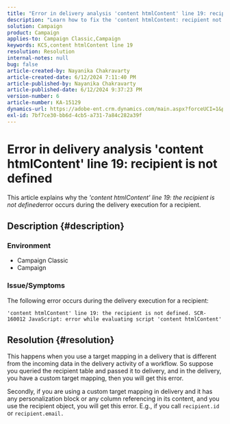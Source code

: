 ```yaml
---
title: "Error in delivery analysis 'content htmlContent' line 19: recipient is not defined"
description: "Learn how to fix the 'content htmlContent: recipient not defined' error during delivery execution for a recipient."
solution: Campaign
product: Campaign
applies-to: Campaign Classic,Campaign
keywords: KCS,content htmlContent line 19
resolution: Resolution
internal-notes: null
bug: false
article-created-by: Nayanika Chakravarty
article-created-date: 6/12/2024 7:11:40 PM
article-published-by: Nayanika Chakravarty
article-published-date: 6/12/2024 9:37:23 PM
version-number: 6
article-number: KA-15129
dynamics-url: https://adobe-ent.crm.dynamics.com/main.aspx?forceUCI=1&pagetype=entityrecord&etn=knowledgearticle&id=103a9c92-ef28-ef11-840a-000d3a3764e0
exl-id: 7bf7ce30-bb6d-4cb5-a731-7a84c282a39f
---
```

# Error in delivery analysis 'content htmlContent' line 19: recipient is not defined


This article explains why the *'content htmlContent' line 19: the recipient is not defined*error occurs during the delivery execution for a recipient.

## Description {#description}


### Environment

- Campaign Classic
- Campaign


### <b>Issue/Symptoms</b>

The following error occurs during the delivery execution for a recipient:

`'content htmlContent' line 19: the recipient is not defined. SCR-160012 JavaScript: error while evaluating script 'content htmlContent'`


## Resolution {#resolution}


This happens when you use a target mapping in a delivery that is different from the incoming data in the delivery activity of a workflow. So suppose you queried the recipient table and passed it to delivery, and in the delivery, you have a custom target mapping, then you will get this error.

Secondly, if you are using a custom target mapping in delivery and it has any personalization block or any column referencing in its content, and you use the recipient object, you will get this error. E.g., if you call `recipient.id` or `recipient.email.`
